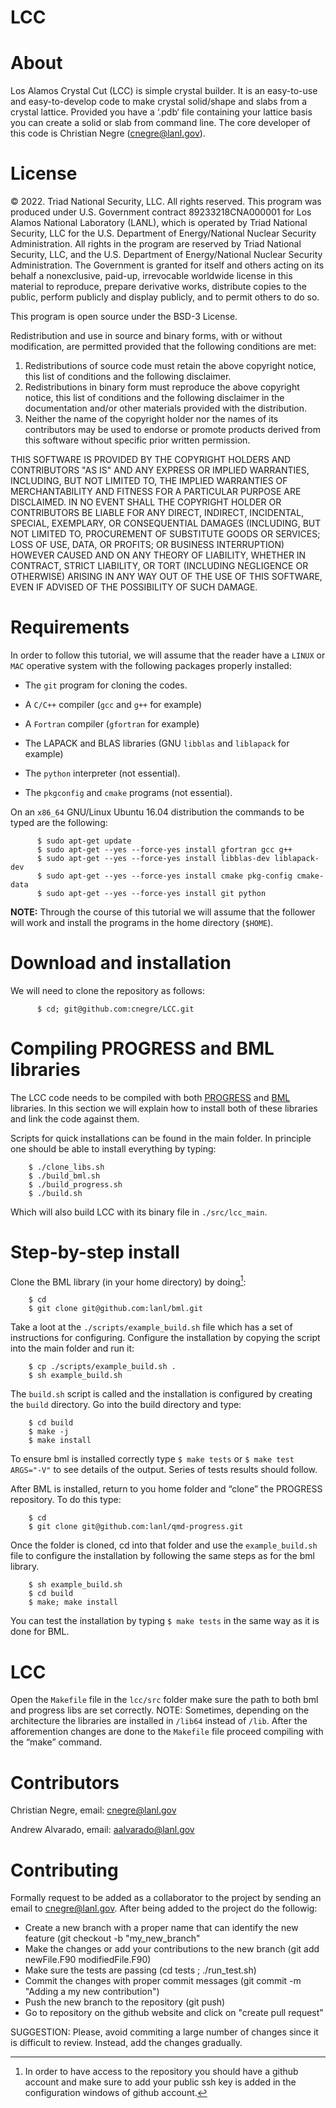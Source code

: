 LCC
===

# About

Los Alamos Crystal Cut (LCC) is simple crystal builder. It is an easy-to-use 
and easy-to-develop code to make crystal solid/shape and slabs from a crystal lattice. 
Provided you have a ‘.pdb‘ file containing your lattice basis you can
create a solid or slab from command line. The core developer of this code is Christian Negre 
(cnegre@lanl.gov).



# License

© 2022. Triad National Security, LLC. All rights reserved. This program was produced under U.S. 
Government contract 89233218CNA000001 for Los Alamos National Laboratory (LANL), 
which is operated by Triad National Security, LLC for the U.S. Department of Energy/National 
Nuclear Security Administration. All rights in the program are reserved by Triad National Security, 
LLC, and the U.S. Department of Energy/National Nuclear Security Administration. 
The Government is granted for itself and others acting on its behalf a nonexclusive, paid-up, 
irrevocable worldwide license in this material to reproduce, prepare derivative works, distribute 
copies to the public, perform publicly and display publicly, and to permit others to do so.

This program is open source under the BSD-3 License.

Redistribution and use in source and binary forms, with or without modification, are permitted
provided that the following conditions are met:

  1. Redistributions of source code must retain the above copyright notice, this list of conditions and
the following disclaimer.
  2. Redistributions in binary form must reproduce the above copyright notice, this list of conditions
and the following disclaimer in the documentation and/or other materials provided with the
distribution.
  3. Neither the name of the copyright holder nor the names of its contributors may be used to endorse
or promote products derived from this software without specific prior written permission.

THIS SOFTWARE IS PROVIDED BY THE COPYRIGHT HOLDERS AND CONTRIBUTORS "AS
IS" AND ANY EXPRESS OR IMPLIED WARRANTIES, INCLUDING, BUT NOT LIMITED TO, THE
IMPLIED WARRANTIES OF MERCHANTABILITY AND FITNESS FOR A PARTICULAR
PURPOSE ARE DISCLAIMED. IN NO EVENT SHALL THE COPYRIGHT HOLDER OR
CONTRIBUTORS BE LIABLE FOR ANY DIRECT, INDIRECT, INCIDENTAL, SPECIAL,
EXEMPLARY, OR CONSEQUENTIAL DAMAGES (INCLUDING, BUT NOT LIMITED TO,
PROCUREMENT OF SUBSTITUTE GOODS OR SERVICES; LOSS OF USE, DATA, OR PROFITS;
OR BUSINESS INTERRUPTION) HOWEVER CAUSED AND ON ANY THEORY OF LIABILITY,
WHETHER IN CONTRACT, STRICT LIABILITY, OR TORT (INCLUDING NEGLIGENCE OR
OTHERWISE) ARISING IN ANY WAY OUT OF THE USE OF THIS SOFTWARE, EVEN IF
ADVISED OF THE POSSIBILITY OF SUCH DAMAGE.

# Requirements

In order to follow this tutorial, we will assume that the reader have a
`LINUX` or `MAC` operative system with the following packages properly
installed:

-   The `git` program for cloning the codes.

-   A `C/C++` compiler (`gcc` and `g++` for example)

-   A `Fortran` compiler (`gfortran` for example)

-   The LAPACK and BLAS libraries (GNU `libblas` and `liblapack`
    for example)

-   The `python` interpreter (not essential).

-   The `pkgconfig` and `cmake` programs (not essential).

On an `x86_64` GNU/Linux Ubuntu 16.04 distribution the commands to be
typed are the following:

          $ sudo apt-get update
          $ sudo apt-get --yes --force-yes install gfortran gcc g++
          $ sudo apt-get --yes --force-yes install libblas-dev liblapack-dev
          $ sudo apt-get --yes --force-yes install cmake pkg-config cmake-data
          $ sudo apt-get --yes --force-yes install git python

**NOTE:** Through the course of this tutorial we will assume that the
follower will work and install the programs in the home directory
(`$HOME`).

# Download and installation

We will need to clone the repository as follows:

          $ cd; git@github.com:cnegre/LCC.git

# Compiling PROGRESS and BML libraries

The LCC code needs to be compiled with both
[PROGRESS](https://github.com/lanl/qmd-progress) and
[BML](https://github.com/lanl/bml) libraries. In this section we will
explain how to install both of these libraries and link the code against
them.

Scripts for quick installations can be found in the main folder.
In principle one should be able to install everything by typing:

        $ ./clone_libs.sh
        $ ./build_bml.sh
        $ ./build_progress.sh
        $ ./build.sh

Which will also build LCC with its binary file in `./src/lcc_main`.

# Step-by-step install

Clone the BML library (in your home directory) by doing[^1]:

        $ cd
        $ git clone git@github.com:lanl/bml.git

Take a loot at the `./scripts/example_build.sh` file which has a set of
instructions for configuring. Configure the installation by copying the
script into the main folder and run it:

        $ cp ./scripts/example_build.sh .
        $ sh example_build.sh

The `build.sh` script is called and the installation is configured by
creating the `build` directory. Go into the build directory and type:

        $ cd build
        $ make -j
        $ make install


To ensure bml is installed correctly type `$ make tests` or
`$ make test ARGS="-V"` to see details of the output. Series of tests
results should follow.

After BML is installed, return to you home folder and “clone” the
PROGRESS repository. To do this type:

        $ cd
        $ git clone git@github.com:lanl/qmd-progress.git

Once the folder is cloned, cd into that folder and use the
`example_build.sh` file to configure the installation by following the
same steps as for the bml library.

        $ sh example_build.sh
        $ cd build
        $ make; make install


You can test the installation by typing `$ make tests` in the same way
as it is done for BML.

# LCC

Open the `Makefile` file in the `lcc/src` folder make sure the
path to both bml and progress libs are set correctly. NOTE: Sometimes,
depending on the architecture the libraries are installed in `/lib64`
instead of `/lib`. After the afforemention changes are done to the
`Makefile` file proceed compiling with the “make” command.

# Contributors

Christian Negre, email: cnegre@lanl.gov

Andrew Alvarado, email: aalvarado@lanl.gov


[^1]: In order to have access to the repository you should have a github
    account and make sure to add your public ssh key is added in the
    configuration windows of github account.

# Contributing                                                                                                            

Formally request to be added as a collaborator to the project by sending an email to cnegre@lanl.gov. 
After being added to the project do the followig:

  - Create a new branch with a proper name that can identify the new feature (git checkout -b "my_new_branch"
  - Make the changes or add your contributions to the new branch (git add newFile.F90 modifiedFile.F90)
  - Make sure the tests are passing (cd tests ; ./run_test.sh)
  - Commit the changes with proper commit messages (git commit -m "Adding a my new contribution")
  - Push the new branch to the repository (git push)
  - Go to repository on the github website and click on "create pull request"

SUGGESTION: Please, avoid commiting a large number of changes since it is difficult to review. Instead, 
add the changes gradually.


